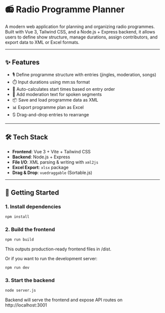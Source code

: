 # 📻 Radio Programme Planner

A modern web application for planning and organizing radio programmes. Built with Vue 3, Tailwind CSS, and a Node.js + Express backend, it allows users to define show structure, manage durations, assign contributors, and export data to XML or Excel formats.

---

## ✨ Features

- 🎙️ Define programme structure with entries (jingles, moderation, songs)
- ⏱️ Input durations using mm:ss format
- 🧠 Auto-calculates start times based on entry order
- 📝 Add moderation text for spoken segments
- 📦 Save and load programme data as XML
- 📊 Export programme plan as Excel
- 🔃 Drag-and-drop entries to rearrange

---

## 🛠 Tech Stack

- **Frontend**: Vue 3 + Vite + Tailwind CSS
- **Backend**: Node.js + Express
- **File I/O**: XML parsing & writing with `xml2js`
- **Excel Export**: `xlsx` package
- **Drag & Drop**: `vuedraggable` (Sortable.js)
---

## 🚀 Getting Started

### 1. Install dependencies

```bash
npm install
```

### 2. Build the frontend

```bash
npm run build
```
This outputs production-ready frontend files in /dist.

Or if you want to run the development server:

```bash
npm run dev
```

### 3. Start the backend

```bash
node server.js
```
Backend will serve the frontend and expose API routes on http://localhost:3001